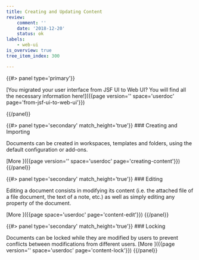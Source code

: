 ```yaml
---
title: Creating and Updating Content
review:
    comment: ''
    date: '2018-12-20'
    status: ok
labels:
    - web-ui
is_overview: true
tree_item_index: 300

---
```


<div class="column">
{{#> panel type='primary'}}

[You migrated your user interface from JSF UI to Web UI? You will find all the necessary information here!]({{page version='' space='userdoc' page='from-jsf-ui-to-web-ui'}})

{{/panel}}
</div>

<div class="row" data-equalizer data-equalize-on="medium">

<div class="column medium-6">
{{#> panel type='secondary' match_height='true'}}
### Creating and Importing

Documents can be created in workspaces, templates and folders, using the default configuration or add-ons.

[More&nbsp;<i class="fa fa-long-arrow-right" aria-hidden="true"></i>]({{page version='' space='userdoc' page='creating-content'}})
{{/panel}}
</div>

<div class="column medium-6">
{{#> panel type='secondary' match_height='true'}}
### Editing

Editing a document consists in modifying its content (i.e. the attached file of a file document, the text of a note, etc.) as well as simply editing any property of the document.

[More&nbsp;<i class="fa fa-long-arrow-right" aria-hidden="true"></i>]({{page space='userdoc' page='content-edit'}})
{{/panel}}
</div>



<div class="row" data-equalizer data-equalize-on="medium">


<div class="column medium-6">
{{#> panel type='secondary' match_height='true'}}
### Locking

Documents can be locked while they are modified by users to prevent conflicts between modifications from different users.
[More&nbsp;<i class="fa fa-long-arrow-right" aria-hidden="true"></i>]({{page version='' space='userdoc' page='content-lock'}})
{{/panel}}
</div>

